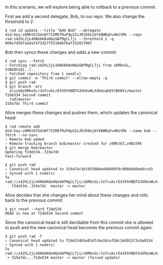 In this scenario, we will explore being able to rollback to a previous commit.

First we add a second delegate, Bob, to our repo. We also change the threshold
to 2:

``` ~alice
$ rad id update --title "Add Bob" --delegate did:key:z6Mkt67GdsW7715MEfRuP4pSZxJRJh6kj6Y48WRqVv4N1tRk --repo rad:z42hL2jL4XNk6K8oHQaSWfMgCL7ji --threshold 2 -q
069e7d58faa9a7473d27f5510d676af33282796f
```

Bob then syncs these changes and adds a new commit:

``` ~bob
$ rad sync --fetch
✓ Fetching rad:z42hL2jL4XNk6K8oHQaSWfMgCL7ji from z6MknSL…StBU8Vi@[..]..
✓ Fetched repository from 1 seed(s)
$ git commit -m "Third commit" --allow-empty -q
$ git push rad
$ git branch -arv
  alice@z6MknSLrJoTcukLrE435hVNQT4JUhbvWLX4kUzqkEStBU8Vi/master f2de534 Second commit
  rad/master                                                    319a7dc Third commit
```

Alice merges these changes and pushes them, which updates the canonical head:

``` ~alice
$ rad remote add did:key:z6Mkt67GdsW7715MEfRuP4pSZxJRJh6kj6Y48WRqVv4N1tRk --name bob --fetch --no-sync
✓ Remote bob added
✓ Remote-tracking branch bob/master created for z6Mkt67…v4N1tRk
$ git merge bob/master
Updating f2de534..319a7dc
Fast-forward
```

``` ~alice (stderr)
$ git push rad
✓ Canonical head updated to 319a7dc3b195368ded4b099f8c90bbb80addccd3
✓ Synced with 1 node(s)
To rad://z42hL2jL4XNk6K8oHQaSWfMgCL7ji/z6MknSLrJoTcukLrE435hVNQT4JUhbvWLX4kUzqkEStBU8Vi
   f2de534..319a7dc  master -> master
```

Alice decides that she changes her mind about these changes and rolls back to
the previous commit:

``` ~alice
$ git reset --hard f2de534
HEAD is now at f2de534 Second commit
```

Since the canonical head is still decidable from this commit she is allowed to
push and the new canonical head becomes the previous commit again:

``` ~alice (stderr)
$ git push rad -f
✓ Canonical head updated to f2de534b5e81d7c6e2dcaf58c3dd91573c0a0354
✓ Synced with 1 node(s)
To rad://z42hL2jL4XNk6K8oHQaSWfMgCL7ji/z6MknSLrJoTcukLrE435hVNQT4JUhbvWLX4kUzqkEStBU8Vi
 + 319a7dc...f2de534 master -> master (forced update)
```
